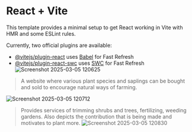 # React + Vite

This template provides a minimal setup to get React working in Vite with HMR and some ESLint rules.

Currently, two official plugins are available:

- [@vitejs/plugin-react](https://github.com/vitejs/vite-plugin-react/blob/main/packages/plugin-react/README.md) uses [Babel](https://babeljs.io/) for Fast Refresh
- [@vitejs/plugin-react-swc](https://github.com/vitejs/vite-plugin-react-swc) uses [SWC](https://swc.rs/) for Fast Refresh
![Screenshot 2025-03-05 120625](https://github.com/user-attachments/assets/0f3f3795-94f5-486b-a8b8-e39fce8b5932)
> A website where various plant species and saplings can be bought and sold to encourage natural ways of farming.

![Screenshot 2025-03-05 120712](https://github.com/user-attachments/assets/b77d3853-fab3-4cb4-ac79-cd5805d5eb94)
> Provides services of trimming shrubs and trees, fertilizing, weeding gardens. Also depicts the contribution that is being made and motivates to plant more.
![Screenshot 2025-03-05 120830](https://github.com/user-attachments/assets/2566b15f-36f3-4e3c-be81-34b534336a05)
